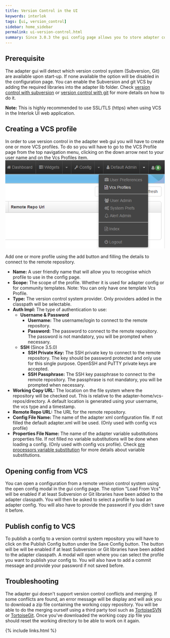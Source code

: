 ```yaml
---
title: Version Control in the UI
keywords: interlok
tags: [ui, version_control]
sidebar: home_sidebar
permalink: ui-version-control.html
summary: Since 3.0.3 the gui config page allows you to store adapter configuration into a remote version control system. Subversion and Git are supported.
---
```


## Prerequisite ##

The adapter gui will detect which version control system (Subversion, Git) are available upon start-up. If none available the option will be disabled in the configuration page.
You can enable the Subversion and git VCS by adding the required libraries into the adapter lib folder.
Check [version control with subversion](advanced-vcs-svn.html#installation) or [version control with git](advanced-vcs-git.html#installation) for more details on how to do it.

__Note:__ This is highly recommended to use SSL/TLS (https) when using VCS in the Interlok UI web application.

## Creating a VCS profile ##

In order to use version control in the adapter web gui you will have to create one or more VCS profiles. To do so you will have to go to the VCS Profile page from the top navigation menu, clicking on the down arrow next to your user name and on the Vcs Profiles item.
![Navigation Bar with the user options open (and with the Vcs Profile Page as the active page)](./images/ui-user-guide/navigation-bar-options-open-vcs-profile.png)

Add one or more profile using the add button and filling the details to connect to the remote repository.

- **Name:** A user friendly name that will allow you to recognise which profile to use in the config page.
- **Scope:** The scope of the profile. Whether it is used for adapter config or for community templates. Note: You can only have one template Vcs Profile.
- **Type:** The version control system provider. Only providers added in the classpath will be selectable.
- **Auth Impl:** The type of authentication to use:
    - **Username & Password**
        - **Username:** The username/login to connect to the remote repository.
        - **Password:** The password to connect to the remote repository. The password is not mandatory, you will be prompted when necessary.
    - **SSH** (Since 3.5.0)
        - **SSH Private Key:** The SSH private key to connect to the remote repository. The key should be password protected and only use for this single purpose. OpenSSH and PuTTY private keys are accepted.
        - **SSH Passphrase:** The SSH key passphrase to connect to the remote repository. The passphrase is not mandatory, you will be prompted when necessary.
- **Working Copy URL:** The location on the file system where the repository will be checked out. This is relative to the adapter-home/vcs-repos/directory. A default location is generated using your username, the vcs type and a timestamp.
- **Remote Repo URL:** The URL for the remote repository.
- **Config File Name:** The name of the adapter xml configuration file. If not filled the default adapter.xml will be used. (Only used with config vcs profile)
- **Properties File Name:** The name of the adapter variable substitutions properties file. If not filled no variable substitutions will be done when loading a config. (Only used with config vcs profile). Check [pre processors variable substitution](advanced-configuration-pre-processors.html#variable-substitution) for more details about variable substitutions.

## Opening config from VCS ##

You can open a configuration from a remote version control system using the open config modal in the gui config page.
The option "Load From Vcs" will be enabled if at least Subversion or Git libraries have been added to the adapter classpath.
You will then be asked to select a profile to load an adapter config. You will also have to provide the password if you didn't save it before.

## Publish config to VCS ##

To publish a config to a version control system repository you will have to click on the Publish Config button under the Save Config button. The button will be will be enabled if at least Subversion or Git libraries have been added to the adapter classpath.
A modal will open where you can select the profile you want to publish your config to.
You will also have to add a commit message and provide your password if not saved before.

## Troubleshooting ##

The adapter gui doesn't support version control conflicts and merging. If some conflicts are found, an error message will be display and will ask you to download a zip file containing the working copy repository.
You will be able to do the merging ourself using a third party tool such as [TortoiseSVN](http://tortoisesvn.net) or [TortoiseGit](http://tortoisegit.org).
Once you've downloaded the working copy zip file you should reset the working directory to be able to work on it again.


{% include links.html %}